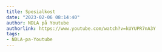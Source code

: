 ```yaml
---
title: Spesialkost
date: "2023-02-06 08:14:40"
author: NDLA på Youtube
authorlink: https://www.youtube.com/watch?v=kUYUPR7nA3Y
tags:
- NDLA-pa-Youtube
---
```

